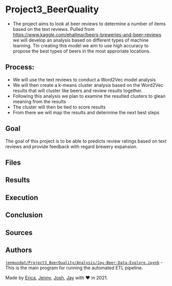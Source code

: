 # Project3_BeerQuality

 - The project aims to look at beer reviews to determine a number of items based on the text reviews. Pulled from https://www.kaggle.com/ehallmar/beers-breweries-and-beer-reviews we will develop an analysis based on different types of machine learning. TIn creating this model we aim to use high accuracy to propose the best types of beers in the most approriate locations.
 
## Process:

 - We will use the text reviews to conduct a Word2Vec model analysis
 - We will then create a k-means cluster analysis based on the Word2Vec results that will cluster like beers and review results together.
 - Following this analysis we plan to examine the resulted clusters to glean meaning from the results
 - The cluster will then  be tied to score results
 - From there we will map the results and determine the next best steps
 
 ## Goal
 
 The goal of this project is to be able to predicts review ratings based on text reviews and provide feedback with regard brewery expansion.
 
 ## Files
 
 ## Results
 
 ## Execution
 
 ## Conclusion
 
 ## Sources
 
 ## Authors
 
 
 [`jenmusdat/Project3_BeerQuality/Analysis/Jay-Beer-Data-Explore.ipynb`](Jay-Beer-Data-Explore.ipynb) - This is the main program for running the automated ETL pipeline.
 
 

Made by [Erica](https://www.linkedin.com/in/ericafisher1), [Jenny](https://www.linkedin.com/in/jenny-kaylor-045aaba5/), [Josh](https://www.linkedin.com/in/josh-gonzalez-williams-7aa9a31b0/), [Jay](https://www.linkedin.com/in/jay-hastings-techy/) with :heart: in 2021.
 
 


